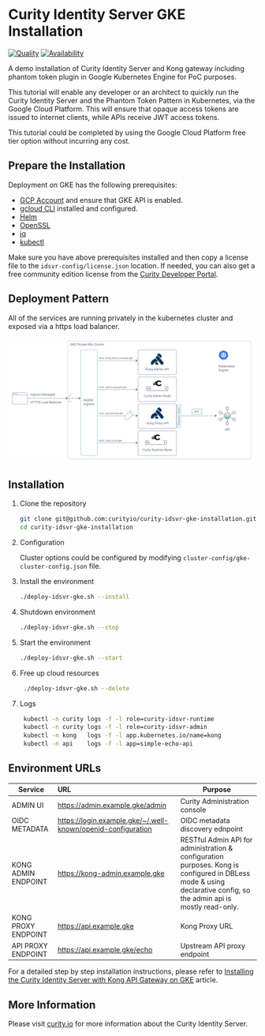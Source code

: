 #  Curity Identity Server GKE Installation

[![Quality](https://img.shields.io/badge/quality-experiment-red)](https://curity.io/resources/code-examples/status/)
[![Availability](https://img.shields.io/badge/availability-source-blue)](https://curity.io/resources/code-examples/status/)

A demo installation of Curity Identity Server and Kong gateway including phantom token plugin in Google Kubernetes Engine for PoC purposes.

This tutorial will enable any developer or an architect to quickly run the Curity Identity Server and the Phantom Token Pattern in Kubernetes, via the Google Cloud Platform. This will ensure that opaque access tokens are issued to internet clients, while APIs receive JWT access tokens.

This tutorial could be completed by using the Google Cloud Platform free tier option without incurring any cost.

## Prepare the Installation

Deployment on GKE has the following prerequisites:
* [GCP Account](https://console.cloud.google.com/home) and ensure that GKE API is enabled.
* [gcloud CLI](https://cloud.google.com/sdk/docs/install) installed and configured.
* [Helm](https://helm.sh/)
* [OpenSSL](https://www.openssl.org/)
* [jq](https://stedolan.github.io/jq/) 
* [kubectl](https://kubernetes.io/docs/tasks/tools/)

Make sure you have above prerequisites installed and then copy a license file to the `idsvr-config/license.json` location.
If needed, you can also get a free community edition license from the [Curity Developer Portal](https://developer.curity.io).


## Deployment Pattern

All of the services are running privately in the kubernetes cluster and exposed via a https load balancer.

![deployment pattern](./docs/deployment.svg "deployment pattern")

## Installation

 1. Clone the repository
    ```sh
    git clone git@github.com:curityio/curity-idsvr-gke-installation.git
    cd curity-idsvr-gke-installation
    ```

 2. Configuration
 
    Cluster options could be configured by modifying `cluster-config/gke-cluster-config.json` file.


 3. Install the environment  
     ```sh
    ./deploy-idsvr-gke.sh --install
    ```   


 4. Shutdown environment  
     ```sh
    ./deploy-idsvr-gke.sh --stop
    ```  


 5. Start the environment  
     ```sh
    ./deploy-idsvr-gke.sh --start
    ```  


 6. Free up cloud resources
    ```sh
     ./deploy-idsvr-gke.sh --delete
    ```


 7. Logs
    ```sh
     kubectl -n curity logs -f -l role=curity-idsvr-runtime
     kubectl -n curity logs -f -l role=curity-idsvr-admin  
     kubectl -n kong   logs -f -l app.kubernetes.io/name=kong
     kubectl -n api    logs -f -l app=simple-echo-api
    ```


## Environment URLs

| Service             | URL                                                           | Purpose                                                         |
| --------------------|:------------------------------------------------------------- | ----------------------------------------------------------------|
| ADMIN UI            | https://admin.example.gke/admin                                | Curity Administration console                                   |
| OIDC METADATA       | https://login.example.gke/~/.well-known/openid-configuration   | OIDC metadata discovery ednpoint                                |
| KONG ADMIN ENDPOINT | https://kong-admin.example.gke                                 | RESTful Admin API for administration & configuration purposes. Kong is configured in DBLess mode & using declarative config, so the admin api is mostly read-only.  |
| KONG PROXY ENDPOINT | https://api.example.gke                                 | Kong Proxy URL                                                  |
| API  PROXY ENDPOINT | https://api.example.gke/echo                            | Upstream API proxy endpoint                                     |


For a detailed step by step installation instructions, please refer to [Installing the Curity Identity Server with Kong API Gateway on GKE](https://curity.io/resources/learn/kubernetes-gke-idsvr-kong-phantom) article.


## More Information

Please visit [curity.io](https://curity.io/) for more information about the Curity Identity Server.